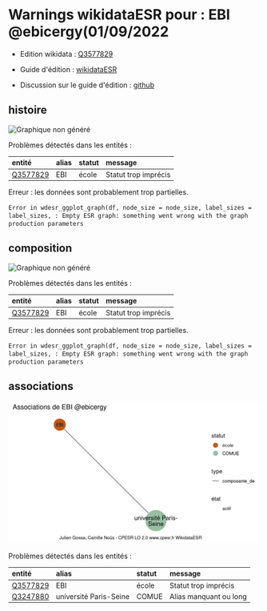 Warnings wikidataESR pour : EBI @ebicergy(01/09/2022
================

- Edition wikidata : [Q3577829](https://www.wikidata.org/wiki/Q3577829)
- Guide d'édition : [wikidataESR](https://github.com/cpesr/wikidataESR/)

- Discussion sur le guide d'édition : [github](https://github.com/cpesr/wikidataESR/issues)



## histoire 

![Graphique non généré](Q3577829-histoire.png) 

Problèmes détectés dans les entités :

|entité                                             |alias |statut |message              |
|:--------------------------------------------------|:-----|:------|:--------------------|
|[Q3577829](https://www.wikidata.org/wiki/Q3577829) |EBI   |école  |Statut trop imprécis |

 


Erreur : les données sont probablement trop partielles.
```
Error in wdesr_ggplot_graph(df, node_size = node_size, label_sizes = label_sizes, : Empty ESR graph: something went wrong with the graph production parameters

``` 



## composition 

![Graphique non généré](Q3577829-composition.png) 

Problèmes détectés dans les entités :

|entité                                             |alias |statut |message              |
|:--------------------------------------------------|:-----|:------|:--------------------|
|[Q3577829](https://www.wikidata.org/wiki/Q3577829) |EBI   |école  |Statut trop imprécis |

 


Erreur : les données sont probablement trop partielles.
```
Error in wdesr_ggplot_graph(df, node_size = node_size, label_sizes = label_sizes, : Empty ESR graph: something went wrong with the graph production parameters

``` 



## associations 

![Graphique non généré](Q3577829-associations.png) 

Problèmes détectés dans les entités :

|entité                                             |alias                  |statut |message                |
|:--------------------------------------------------|:----------------------|:------|:----------------------|
|[Q3577829](https://www.wikidata.org/wiki/Q3577829) |EBI                    |école  |Statut trop imprécis   |
|[Q3247880](https://www.wikidata.org/wiki/Q3247880) |université Paris-Seine |COMUE  |Alias manquant ou long |

 

